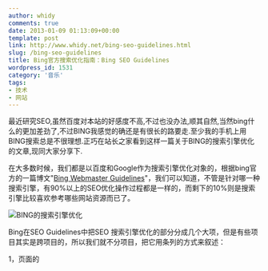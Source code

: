 ```yaml
---
author: whidy
comments: true
date: 2013-01-09 01:13:09+00:00
template: post
link: http://www.whidy.net/bing-seo-guidelines.html
slug: /bing-seo-guidelines
title: Bing官方搜索优化指南：Bing SEO Guidelines
wordpress_id: 1531
category: '音乐'
tags:
- 技术
- 网站
---
```


最近研究SEO,虽然百度对本站的好感度不高,不过也没办法,顺其自然,当然bing什么的更加差劲了,不过BING我感觉的确还是有很长的路要走.至少我的手机上用BING搜索总是不很理想.正巧在站长之家看到这样一篇关于BING的搜索引擎优化的文章,现同大家分享下.

在大多数时候，我们都是以百度和Google作为搜索引擎优化对象的，根据bing官方的一篇博文"[Bing Webmaster Guidelines](http://www.bing.com/webmaster/help/webmaster-guidelines-30fba23a)"，我们可以知道，不管是针对哪一种搜索引擎，有90%以上的SEO优化操作过程都是一样的，而剩下的10%则是搜索引擎比较喜欢参考哪些网站资源而已了。

![BING的搜索引擎优化](https://www.whidy.net/wp-content/uploads/2013/01/bing-400x238.jpg)

<!-- more -->

Bing在SEO Guidelines中把SEO 搜索引擎优化的部分分成几个大项，但是有些项目其实是跨项目的，所以我们就不分项目，把它用条列的方式来叙述：

1，页面的<title>标题应该明了并且相关。

2，页面的<meta description>描述应该明了并且相关。

3，图片的<alt>应该有图档的相关描述，以便更清楚的知道这个图档到底是什么

4，适当的使用<h1>以便清楚的了解页面的内容。

5，内部的链接应该连接相关的页面，并且应该要协助读者可以方便的浏览相关页面。

6，小心连接出去的链接，因为连接到别的网站，表示你对于该网站的信任，连外链接的数量应该要合理。

7，应该在你的页面有方便分享的分享按钮，以便让读者可以分享内容。

8，要有XML Sitemap，并且要保持是最新的数据而且正确。

9，要有适合的浏览结构，以便让搜索引擎顺利抓取。

10，不要把链接藏在Javascript里面。

11，应该要考虑读者的环境，让新旧计算机都可以顺利的浏览网页内容。

12，应该让URL结果简单化，不要有一大堆不必要的参数。

13，应该要使用正确的robots.txt，要宣告sitemap的路径，并请确认Bingbot (Bing的抓取程序) 可以顺利的抓取你的网页内容。

14，使用Bing的管理员工具去设定抓取相关参数，以及可以忽略的URL参数。

15，链接不管是内部链接还是外部链接，都要考虑相关性。

16，URL结构要保持简单清楚，并且可能的话要具有关键词。

这点与Google略微不同，根据Bing的原文~ keep it clean and keyword rich when possible，希望可能的话能够使用keyword rich的URL，也就是把关键词包含在网址内，也就是说，你可以使用 http://www.mysite.com/movies/life-of-pi/，但是没有必要去使用 http: //www. life-of-pi.com/ life-of-pi，因为网域(domain)是企业的表征而不是操作 SEO的项目。

17，要具有HTML与XML Sitemap，方便读者以及搜索引擎浏览或是抓取数据。

18，内容结构要清楚，并让有价值的内容更靠近首页。,

19，全站的导览要能够让读者很清楚的找到内容，使用面包屑导览或链接栏。

20，不要把内容或是链接放在Javascript/Flash/Silverlight里面。

21，标题<title>要独特并且相关，控制在65个字符左右。

22，<meta description>也要独特并且相关，并且不要有错误的文法，控制在160个或更少的字符。

23，适当的使用<h1><h2><h3>等标记，并且一个页面只有一个<h1>标记。

24，使用<alt>文字说明让搜索引擎了解图案内容。

25，在网页内容中使用几次你要的关键词或是关键词组，并且也要使用变化的相关词。

26，使用适当的锚点文字连到其他网页。

27，内容要具有用户会搜索的关键词。

28，不要把内容放在Flash/Javascript中，这样会妨碍搜索引擎抓取

29，不要使用多媒体或是图文件当成你的网页内容。

30，网页要有足够的内容以符合读者的期待，内容的字数没有特别限制，但是提供多一点的相关内容总是比较保险。

31，经常产生新的内容，搜索引擎的爬虫程序会因为新的内容而更频繁的抓取。

32，网页内容要有独特性，不要从其他来源复制内容。

33，使用301转址把淘汰的网页转到其他新的内容。

34，使用<rel canonical>让搜索引擎知道应该索引哪个页面。

35，要管理404错误页面，这些页面会让搜索引擎知道哪些应该删除。

36，以相关性为考虑，适当的安排内部与外部的链接，但是不要购买链接

37，管理锚点文字，把关键词当成锚点文字使用。

上面的说法比较特别的是(21) (22) (25) (30) (37)，里面提到的说法比较像是网络上三流的SEO网站会写出来的内容，告诉你标题与描述文字最好在多少个字符以内，还告诉你内容要包括关键词及其 变化组合，字数多一点会比较保险，还说要使用关键词当成锚点文字。

标题与描述文字最好在多少个字符以内，这点让人开始怀疑这篇guideline到底是Bing的何许人写的？为什么是65？为什么是160？中文一个字算几个字符？显然根本没有想到英文之外的语言，再说以Bing这样规模的公司，不应该出现这种以字数来规范的说法，如果一定要有个字数的说法，应该要有事实根据来佐证。

字数多一点会比较保险，这个更是让人昏倒的guideline，字数多一点是要多少？200个字算多还是少？500个字算多还是少？如果Google看到这个Bing SEO Guidelines应该会拿来当成笑话全集了。

内容要包括关键词及其变化组合，根本就是废话，你如果写一篇读者会喜欢阅读的内容，自然会有关键词及其变化组合，这个已经不需要再写在SEO Guidelines了吧，如果你的文章谈气象而内容都没有气象、天气等相关字，那么也算蛮厉害的啦。

把关键词当成锚点文字使用，算是三流的SEO军师才会说出来的废话，关键词不当成锚点文字不然要当成什么呢？而且如果某个网页有三万个链接，并全部都以“SEO"当成锚点文字，你认为会被搜索引擎当成正面还是负面因素呢？

因此建议大家把(21) (22) (25) (30) (37)的说法看看就好，不必太在意。

Avoid 应该避免以下这些手法，以免受到处罚。

1，不要使用CLOAKING(隐藏)的方式，让搜索引擎与读者看到不同的内容。

2，LINK SCHEMES – LINK FARMS, THREE WAY LINKING, ETC. 不要使用不正当的链接方式去增加链接，这些方法没有办法得到正面的得分。

3，SOCIAL MEDIA SCHEMES 不要使用不正常的方式去使用社交网络，例如Twitter使用自动follow的方式，使得你跟随的人数会大约等于跟随你的人数，这类的社交方式并不代表你有很强的社交影响力。

4，META REFRESH REDIRECTS 不要使用meta refresh转址，如果真的需要转址，建议使用301永久转址。

5，DUPLICATE CONTENT 不要在许多不同的URL制造相同的内容，如此会让Bing失去对你的网页的信任度，如果你有相异URL导到相同内容的问题，你可以使用 rel=canonical来解决这个问题。如果是因为参数问题导致重复内容，建议你可以使用Bing管理员工具去修正参数问题。

除了上面的加粗的字体之外，所有的说法都跟Google一模一样，而不一样的地方，如果你仔细观察的话，其实也并不是Bing的算法重视的地方。这个 Bing SEO Guidelines虽然出现了一些脱线演出的内容，但是整体而言算是不错的参考，如果你能够好好参考的话，应该可以让你轻松操作 Bing或是 Google的搜索引擎优化。

写在最后：

Bing发布的这篇搜索引擎优化，我其实希望有自己的搜索排名特点，但是看完之后有些失望，因为觉得只是在复制了另外一份Google的说法罢了。

所以最后的结论是，你如果要花时间去阅读Bing跟Google的SEO指南，倒不如阅读本文，因为我们的内容不仅说明了现在的Bing跟Google 的排名方式，更让你知道未来的搜索引擎会怎么进行搜索排名算法的趋势。

转自：http://lusongsong.com/reed/594.html
